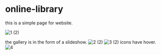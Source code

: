 # online-library
this is a simple page for website.

![1 (2)](https://user-images.githubusercontent.com/109730066/180220000-7e83413c-389f-4cd6-acb4-9ed552e0794c.png)


the gallery is in the form of a slideshow.
![2 (2)](https://user-images.githubusercontent.com/109730066/180220716-235b9507-49a0-467c-b6ad-62f1cf58c168.png)
![3 (2)](https://user-images.githubusercontent.com/109730066/180220739-5da27ad8-e3ab-4809-9370-223727c29ac9.png)
icons have hover.
![4](https://user-images.githubusercontent.com/109730066/180221363-5f9669c1-a699-429d-abe5-fdcac33c1a76.png)
